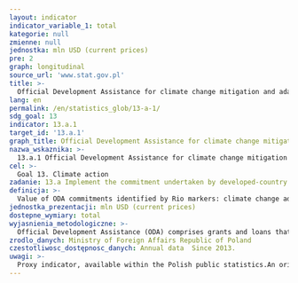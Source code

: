 ```yaml
---
layout: indicator
indicator_variable_1: total
kategorie: null
zmienne: null
jednostka: mln USD (current prices)
pre: 2
graph: longitudinal
source_url: 'www.stat.gov.pl'
title: >-
  Official Development Assistance for climate change mitigation and adaptation
lang: en
permalink: /en/statistics_glob/13-a-1/
sdg_goal: 13
indicator: 13.a.1
target_id: '13.a.1'
graph_title: Official Development Assistance for climate change mitigation and adaptation
nazwa_wskaznika: >-
  13.a.1 Official Development Assistance for climate change mitigation and adaptation
cel: >-
  Goal 13. Climate action
zadanie: 13.a Implement the commitment undertaken by developed-country parties to the United Nations Framework Convention on Climate Change to a goal of mobilizing jointly $100 billion annually by 2020 from all sources to address the needs of developing countries in the context of meaningful mitigation actions and transparency on implementation and fully operationalize the Green Climate Fund through its capitalization as soon as possible
definicja: >-
  Value of ODA commitments identified by Rio markers: climate change adaptation and climate change mitigation.
jednostka_prezentacji: mln USD (current prices)
dostepne_wymiary: total
wyjasnienia_metodologiczne: >-
  Official Development Assistance (ODA) comprises grants and loans that are provided by government agencies or international organizations to promote the economic development and welfare of developing countries. In order for loans to qualify as ODA, they need to comprise a grant element of at least: 45% of the total amount for LDCs and other LICs (calculated at the discount rate of 9 %)  15% for LMICs (calculated at the discount rate of 7%), 10% for UMICs (calculated at the discount rate of 6%). ODA also includes technical assistance that aims at developing human resources and raising qualifications as well as technical and productive capacity of the developing countries. Technical assistance consists in, i. a., conveying knowledge and experience in the form of training, sending experts and commencing research and/ or covering its resultant cost. No military equipment or services are reportable as ODA. Moreover, it is also required that a partner country benefitting from assistance is on the OECD DAC (Development Assistance Committee) list of ODA recepients.Depending on the form of its realisation, development assistance might be distinguished into bilateral and multilateral. Bilateral assistance is undertaken by the donor country directly in the partner country or by an international organisation as earmarked contribution to the partner country or as a contribution for a specific programme/ fund managed by the organisation. Multilateral assistance is provided as a contribution to the general budgets of international organisations whose list is updated annually by the OECD-DAC Secretariat.The indicator is calculated on the basis of total ODA commitments identified by Rio markers for climate change adaptation and climate change mitigation with assigned scores 1 or 2. It should be noted, however, that current DAC OECD methodology for data collecting in Creditor Reporting System (CRS) enables indentifying markers only in bilateral flows.Therefore, the indicator does not cover contributions to the general budgets of organisations, such as UNFCCC or UNEP, which operate within the scope of climate change.Additionally, some methodological activities are being conducted to incorporate other flows into ODA, such as mobilised amount of money by the public sector from the private sector instruments. Furthermore, an alternative to ODA, TOSSD (Total Official Support for Sustainable Development) is being developed as an instrument for measuring means for SDGs implementation.Official Development Assistance in Poland is provided in accordance with the Development Cooperation Act of 16th September 2011 (Journal of Laws of 2011, No 234, item 1386). Polish development cooperation is based on the Multiannual Development Cooperation Programme, developed for a minimum period of four years. In accordance with the document, the development cooperation includes all the actions undertaken by the government administrative bodies in order to provide the developing countries with development assistance and humanitarian aid as well as the implementation of educational actions for raising awareness and better understanding of global issues and interdependencies.The development cooperation in Poland is coordinated by the Ministry of Foreign Affairs that has devised Multiannual Development Cooperation Programme for 2016-2020 in accordance with which the focus of Polish developemnt cooperation has been placed on Eastern Partnership countries (Belarus, Georgia, Moldova, Ukraine) as well as Africa, Asia and Middle East (Ethiopia, Kenya, Senegal and Tanzania, Myanmar and Palestine).Polish development cooperation supports strengthening the rule of law, decentralization reforms and combat against corruption as well as human and civil rights compliance. Its main objectives cover the improvement of health care, better access to education and support for entrepreneurship and agriculture as well as natural environment protection including natural disasters prevention. Activities included in the programme are financed with the resources from the Ministry of Foreign Affairs, target reserve of the state budget, designed for the development cooperation, and from the funds of other ministries.
zrodlo_danych: Ministry of Foreign Affairs Republic of Poland
czestotliwosc_dostępnosc_danych: Annual data  Since 2013.
uwagi: >-
  Proxy indicator, available within the Polish public statistics.An original indicator, adopted by the UN for monitoring target 13.a of the 2030 Agenda is 13.a.1 Mobilized amount of United States dollars per year between 2020 and 2025 accountable towards the $100 billion commitment.Additionally, some methodological activities are being conducted to incorporate other flows into ODA, such as mobilised amount of money by the public sector from the private sector instruments. Furthermore, an alternative to ODA, TOSSD (Total Official Support for Sustainable Development) is being developed as an instrument for measuring means for SDGs implementation.
---
```

